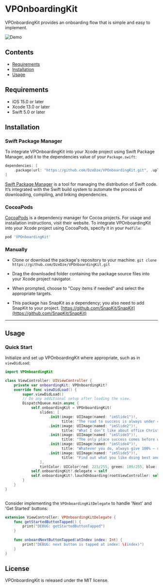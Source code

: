 # VPOnboardingKit

VPOnboardingKit provides an onboarding flow that is simple and easy to implement.

![Demo](https://github.com/DzeDze/VPOnboardingKit/blob/main/demo.gif?raw=true)

## Contents

- [Requirements](#requirements)
- [Installation](#installation)
- [Usage](#usage)

## Requirements

- iOS 15.0 or later
- Xcode 13.0 or later
- Swift 5.0 or later


## Installation


### Swift Package Manager

To integrate VPOnboardingKit into your Xcode project using Swift Package Manager, add it to the dependencies value of your `Package.swift`:

```swift
dependencies: [
    .package(url: "https://github.com/DzeDze/VPOnboardingKit.git", .upToNextMajor(from: "0.1.0"))
]
```

[Swift Package Manager](https://swift.org/package-manager/) is a tool for managing the distribution of Swift code. It’s integrated with the Swift build system to automate the process of downloading, compiling, and linking dependencies.

### CocoaPods

[CocoaPods](https://cocoapods.org) is a dependency manager for Cocoa projects. For usage and installation instructions, visit their website. To integrate VPOnboardingKit into your Xcode project using CocoaPods, specify it in your `Podfile`:

```ruby
pod 'VPOnboardingKit'
```
### Manually

* Clone or download the package's repository to your machine.
```git clone https://github.com/DzeDze/VPOnboardingKit.git```

* Drag the downloaded folder containing the package source files into your Xcode project navigator.
* When prompted, choose to "Copy items if needed" and select the appropriate targets.
* This package has SnapKit as a dependency; you also need to add SnapKit to your project. [https://github.com/SnapKit/SnapKit](https://github.com/SnapKit/SnapKit)

---

## Usage

### Quick Start

Initialize and set up VPOnboardingKit where appropriate, such as in ```viewDidLoad```:

```swift
import VPOnboardingKit

class ViewController: UIViewController {
    private var onboardingKit: VPOnboardingKit?
    override func viewDidLoad() {
        super.viewDidLoad()
        // Do any additional setup after loading the view.
        DispatchQueue.main.async {
            self.onboardingKit = VPOnboardingKit(
                slides: [
                    .init(image: UIImage(named: "imSlide1")!,
                          title: "The road to success is always under construction"),
                    .init(image: UIImage(named: "imSlide2")!,
                          title: "What I don’t like about office Christmas parties is looking for a job the next day"),
                    .init(image: UIImage(named: "imSlide3")!,
                          title: "The only place success comes before work is in the dictionary"),
                    .init(image: UIImage(named: "imSlide4")!,
                          title: "Whatever you do, always give 100% — unless you’re donating blood"),
                    .init(image: UIImage(named: "imSlide5")!,
                          title: "Find out what you like doing best and get someone to pay you for doing it"),
                ],
                tintColor: UIColor(red: 223/255, green: 109/255, blue: 48/255, alpha: 1.0))
            self.onboardingKit?.delegate = self
            self.onboardingKit?.lauchOnboarding(rootViewController: self)
        }
    }
}
  
```
Consider implementing the ```VPOnboardingKitDelegate``` to handle 'Next' and 'Get Started' buttons:

```swift
extension ViewController: VPOnboardingKitDelegate {
    func getStartedButtonTapped() {
        print("DEBUG: getStartedButtonTapped")
    }
    
    func onboardNextButtonTapped(atIndex index: Int) {
        print("DEBUG: next button is tapped at index: \(index)")
    }
}
```
## License
VPOnboardingKit is released under the MIT license.
